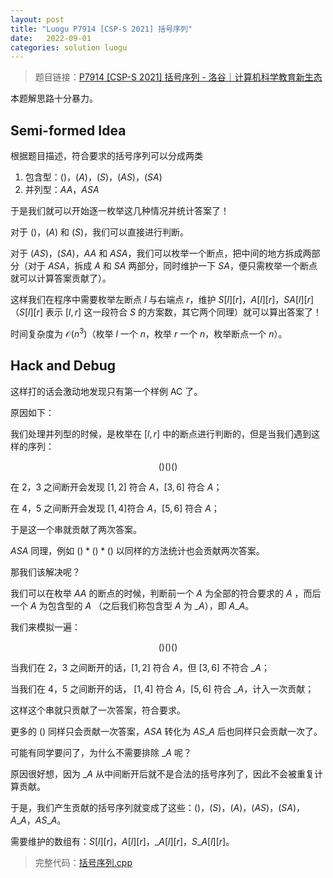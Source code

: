 ```yaml
---
layout: post
title: "Luogu P7914 [CSP-S 2021] 括号序列"
date:   2022-09-01
categories: solution luogu
---
```


> 题目链接：<a href="https://www.luogu.com.cn/problem/P7914" target="_blank">P7914 [CSP-S 2021] 括号序列 - 洛谷｜计算机科学教育新生态</a>

本题解思路十分暴力。

## Semi-formed Idea

根据题目描述，符合要求的括号序列可以分成两类

1. 包含型：$()$，$(A)$，$(S)$，$(AS)$，$(SA)$
2. 并列型：$AA$，$ASA$

于是我们就可以开始逐一枚举这几种情况并统计答案了！

对于 $()$，$(A)$ 和 $(S)$，我们可以直接进行判断。

对于 $(AS)$，$(SA)$，$AA$ 和 $ASA$，我们可以枚举一个断点，把中间的地方拆成两部分（对于 $ASA$，拆成 $A$ 和 $SA$ 两部分，同时维护一下 $SA$，便只需枚举一个断点就可以计算答案贡献了）。

这样我们在程序中需要枚举左断点 $l$ 与右端点 $r$，维护 $S[l][r]$，$A[l][r]$，$SA[l][r]$（$S[l][r]$ 表示 $[l, r]$ 这一段符合 $S$ 的方案数，其它两个同理）就可以算出答案了！

时间复杂度为 $\mathcal{O}(n^3)$（枚举 $l$ 一个 $n$，枚举 $r$ 一个 $n$，枚举断点一个 $n$）。

## Hack and Debug

这样打的话会激动地发现只有第一个样例 AC 了。

原因如下：

我们处理并列型的时候，是枚举在 $[l, r]$ 中的断点进行判断的，但是当我们遇到这样的序列：

$$()()()$$

在 $2$，$3$ 之间断开会发现 $[1, 2]$ 符合 $A$，$[3, 6]$ 符合 $A$；

在 $4$，$5$ 之间断开会发现 $[1, 4]$符合 $A$，$[5, 6]$ 符合 $A$；

于是这一个串就贡献了两次答案。

$ASA$ 同理，例如 $()*()*()$ 以同样的方法统计也会贡献两次答案。

那我们该解决呢？

我们可以在枚举 $AA$ 的断点的时候，判断前一个 $A$ 为全部的符合要求的 $A$ ，而后一个 $A$ 为包含型的 $A$ （之后我们称包含型 $A$ 为 $\_A$），即 $A\_A$。

我们来模拟一遍：

$$()()()$$

当我们在 $2$，$3$ 之间断开的话，$[1, 2]$ 符合 $A$，但 $[3, 6]$ 不符合 $\_A$；

当我们在 $4$，$5$ 之间断开的话， $[1,4]$ 符合 $A$，$[5, 6]$ 符合 $\_A$，计入一次贡献；

这样这个串就只贡献了一次答案，符合要求。

更多的 $()$ 同样只会贡献一次答案，$ASA$ 转化为 $AS\_A$ 后也同样只会贡献一次了。

可能有同学要问了，为什么不需要排除 $\_A$ 呢？

原因很好想，因为 $\_A$ 从中间断开后就不是合法的括号序列了，因此不会被重复计算贡献。

于是，我们产生贡献的括号序列就变成了这些：$()$，$(S)$，$(A)$，$(AS)$，$(SA)$，$A\_A$，$AS\_A$。

需要维护的数组有：$S[l][r]$，$A[l][r]$，$\_A[l][r]$，$S\_A[l][r]$。

> 完整代码：<a href="https://gitee.com/lyccrius/oi/blob/master/Luogu/P7914/括号序列.cpp" target="_blank">括号序列.cpp</a>